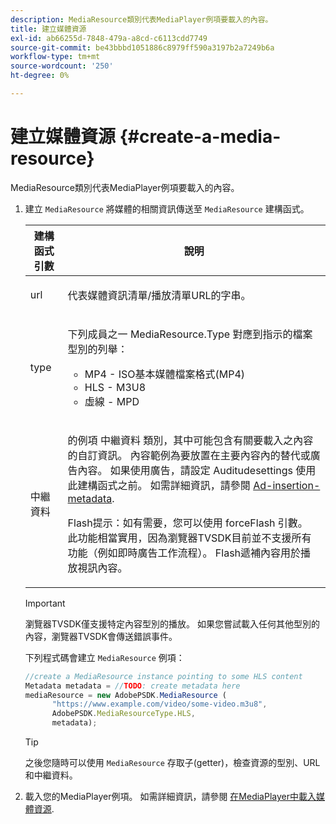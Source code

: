 ```yaml
---
description: MediaResource類別代表MediaPlayer例項要載入的內容。
title: 建立媒體資源
exl-id: ab66255d-7848-479a-a8cd-c6113cdd7749
source-git-commit: be43bbbd1051886c8979ff590a3197b2a7249b6a
workflow-type: tm+mt
source-wordcount: '250'
ht-degree: 0%

---
```


# 建立媒體資源 {#create-a-media-resource}

MediaResource類別代表MediaPlayer例項要載入的內容。

1. 建立 `MediaResource` 將媒體的相關資訊傳送至 `MediaResource` 建構函式。

   <table id="table_DD0D5D9129D54F73881399B9B4FF546A"> 
    <thead> 
    <tr> 
    <th colname="col1" class="entry"> 建構函式引數 </th> 
    <th colname="col2" class="entry"> 說明 </th> 
    </tr> 
    </thead>
    <tbody> 
    <tr> 
    <td colname="col1"> <p>url </p> </td> 
    <td colname="col2"> <p>代表媒體資訊清單/播放清單URL的字串。 </p> </td> 
    </tr> 
    <tr> 
    <td colname="col1"> <p>type </p> </td> 
    <td colname="col2"> <p>下列成員之一 <span class="codeph"> MediaResource.Type </span> 對應到指示的檔案型別的列舉： </p> <p> 
    <ul id="ul_E9689FA06DC94BF4848F16E1F2F01A59"> 
    <li id="li_83A14B96CDC648C6AF6F5FA745343E1F"> <span class="codeph"> MP4 </span> - ISO基本媒體檔案格式(MP4) </li> 
    <li id="li_FCD355151515412D9A78C3815DD09129"> <span class="codeph"> HLS </span> - M3U8 </li> 
    <li id="li_9D3D306D49264830AC6EFB1F49524A3B"> <span class="codeph"> 虛線 </span> - MPD </li> 
    </ul> </p> <p></p> </td> 
    </tr> 
    <tr> 
    <td colname="col1"> <p>中繼資料 </p> </td> 
    <td colname="col2"> <p>的例項 <span class="codeph"> 中繼資料 </span> 類別，其中可能包含有關要載入之內容的自訂資訊。 內容範例為要放置在主要內容內的替代或廣告內容。 如果使用廣告，請設定 <span class="codeph"> Auditudesettings </span> 使用此建構函式之前。 如需詳細資訊，請參閱 <a href="../../ad-insertion/ad-insertion-metadata/c-psdk-browser-tvsdk-2.4-ad-insertion-metadata.md">Ad-insertion-metadata</a>. </p> <p>Flash提示：如有需要，您可以使用 <span class="codeph"> forceFlash </span> 引數。 此功能相當實用，因為瀏覽器TVSDK目前並不支援所有功能（例如即時廣告工作流程）。 Flash遞補內容用於播放視訊內容。 </p> </td> 
    </tr> 
    </tbody> 
   </table>

   >[!IMPORTANT]
   >
   >瀏覽器TVSDK僅支援特定內容型別的播放。 如果您嘗試載入任何其他型別的內容，瀏覽器TVSDK會傳送錯誤事件。

   下列程式碼會建立 `MediaResource` 例項：

   ```js
   //create a MediaResource instance pointing to some HLS content 
   Metadata metadata = //TODO: create metadata here 
   mediaResource = new AdobePSDK.MediaResource ( 
         "https://www.example.com/video/some-video.m3u8", 
         AdobePSDK.MediaResourceType.HLS,  
         metadata);
   ```

   >[!TIP]
   >
   >之後您隨時可以使用 `MediaResource` 存取子(getter)，檢查資源的型別、URL和中繼資料。

1. 載入您的MediaPlayer例項。 如需詳細資訊，請參閱 [在MediaPlayer中載入媒體資源](../../content-playback-options-browser-tvsdk/mediaplayer-initialize-for-video/t-psdk-browser-tvsdk-2.4-media-resource-load.md).
